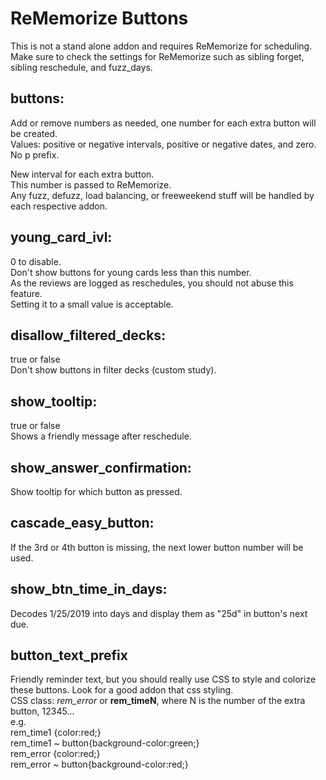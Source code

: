 # ReMemorize Buttons
This is not a stand alone addon and requires ReMemorize for scheduling.  
Make sure to check the settings for ReMemorize such as sibling forget, sibling reschedule, and fuzz_days.  

## buttons:
Add or remove numbers as needed, one number for each extra button will be created.  
Values: positive or negative intervals, positive or negative dates, and zero. No p prefix.  

New interval for each extra button.  
This number is passed to ReMemorize.  
Any fuzz, defuzz, load balancing, or freeweekend stuff will be handled by each respective addon.  


## young_card_ivl:
0 to disable.  
Don't show buttons for young cards less than this number.  
As the reviews are logged as reschedules, you should not abuse this feature.  
Setting it to a small value is acceptable.  

## disallow_filtered_decks:
true or false  
Don't show buttons in filter decks (custom study).  

## show_tooltip:
true or false  
Shows a friendly message after reschedule.  

## show_answer_confirmation:
Show tooltip for which button as pressed.

## cascade_easy_button:
If the 3rd or 4th button is missing, the next lower button number will be used.

## show_btn_time_in_days:
Decodes 1/25/2019 into days and display them as "25d" in button's next due.

## button_text_prefix
Friendly reminder text, but you should really use CSS to style and colorize these buttons. Look for a good addon that css styling.  
CSS class: <i>rem_error</i> or <b>rem_timeN</b>, where N is the number of the extra button, 12345...  
e.g.  
rem_time1 {color:red;}  
rem_time1 ~ button{background-color:green;}  
rem_error {color:red;}  
rem_error ~ button{background-color:red;}  

